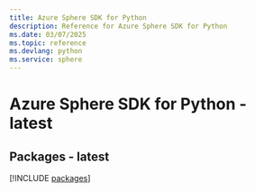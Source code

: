 ```yaml
---
title: Azure Sphere SDK for Python
description: Reference for Azure Sphere SDK for Python
ms.date: 03/07/2025
ms.topic: reference
ms.devlang: python
ms.service: sphere
---
```

# Azure Sphere SDK for Python - latest
## Packages - latest
[!INCLUDE [packages](sphere-index.md)]
